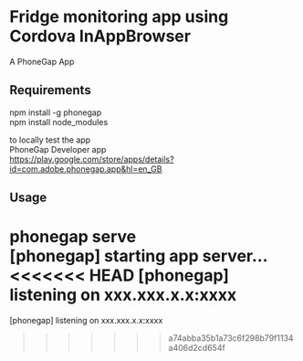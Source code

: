 # Fridge monitoring app using Cordova InAppBrowser 

A PhoneGap App

## Requirements

npm install -g phonegap <br>
npm install node_modules <br>

to locally test the app <br>
PhoneGap Developer app <br>
https://play.google.com/store/apps/details?id=com.adobe.phonegap.app&hl=en_GB

## Usage

phonegap serve <br>
[phonegap] starting app server... <br>
<<<<<<< HEAD
[phonegap] listening on xxx.xxx.x.x:xxxx <br>
=======
[phonegap] listening on xxx.xxx.x.x:xxxx <br>
>>>>>>> a74abba35b1a73c6f298b79f1134a406d2cd654f
